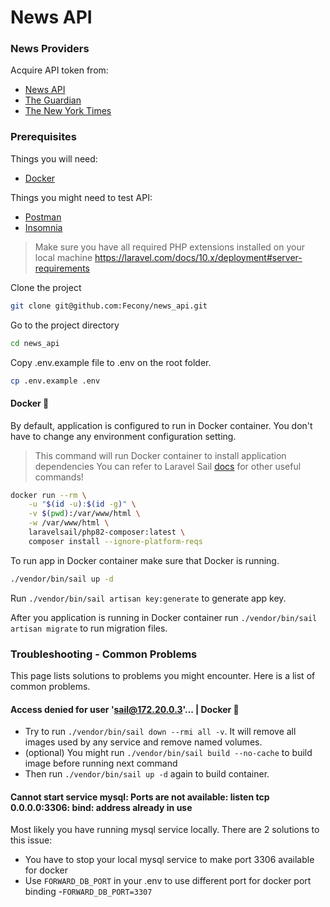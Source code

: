 # News API

### News Providers

Acquire API token from:

- [News API](https://newsapi.org/)
- [The Guardian](https://open-platform.theguardian.com/documentation/)
- [The New York Times](https://developer.nytimes.com/apis)

### Prerequisites

Things you will need:

-   [Docker](https://docs.docker.com/get-docker/)

Things you might need to test API:

-   [Postman](https://www.postman.com/downloads/)
-   [Insomnia](https://insomnia.rest/download)

> Make sure you have all required PHP extensions installed on your local
> machine https://laravel.com/docs/10.x/deployment#server-requirements

Clone the project

```bash
git clone git@github.com:Fecony/news_api.git
```

Go to the project directory

```bash
cd news_api
```

Copy .env.example file to .env on the root folder.

```bash
cp .env.example .env
```

#### Docker  🐳

By default, application is configured to run in Docker container. You don't have to change any environment configuration
setting.

> This command will run Docker container to install application dependencies
> You can refer to Laravel
> Sail [docs](https://laravel.com/docs/10.x/sail#installing-composer-dependencies-for-existing-projects) for other useful
> commands!

```bash
docker run --rm \
    -u "$(id -u):$(id -g)" \
    -v $(pwd):/var/www/html \
    -w /var/www/html \
    laravelsail/php82-composer:latest \
    composer install --ignore-platform-reqs
```

To run app in Docker container make sure that Docker is running.

```bash
./vendor/bin/sail up -d
```

Run `./vendor/bin/sail artisan key:generate` to generate app key.

After you application is running in Docker container run `./vendor/bin/sail artisan migrate` to run migration files.

### Troubleshooting - Common Problems

This page lists solutions to problems you might encounter. Here is a list of common problems.

#### Access denied for user 'sail@172.20.0.3'... | Docker 🐳

-   Try to run `./vendor/bin/sail down --rmi all -v`. It will remove all images used by any service and remove named
    volumes.
-   (optional) You might run `./vendor/bin/sail build --no-cache` to build image before running next command
-   Then run `./vendor/bin/sail up -d` again to build container.

#### Cannot start service mysql: Ports are not available: listen tcp 0.0.0.0:3306: bind: address already in use

Most likely you have running mysql service locally. There are 2 solutions to this issue:

-   You have to stop your local mysql service to make port 3306 available for docker
-   Use `FORWARD_DB_PORT` in your .env to use different port for docker port binding -`FORWARD_DB_PORT=3307`
